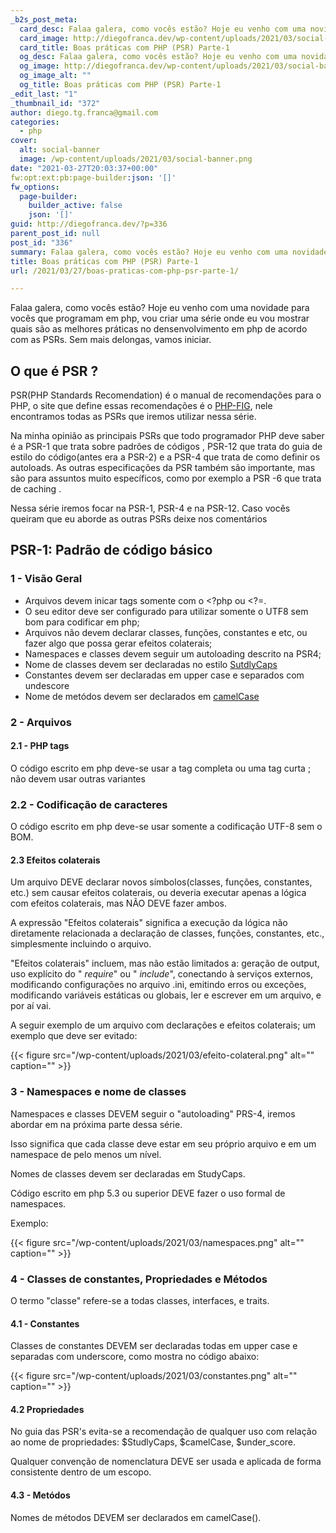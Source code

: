 ```yaml
---
_b2s_post_meta:
  card_desc: Falaa galera, como vocês estão? Hoje eu venho com uma novidade para vocês que programam em php, vou criar uma série onde eu vou mostrar quais são as melhor
  card_image: http://diegofranca.dev/wp-content/uploads/2021/03/social-banner.png
  card_title: Boas práticas com PHP (PSR) Parte-1
  og_desc: Falaa galera, como vocês estão? Hoje eu venho com uma novidade para vocês que programam em php, vou criar uma série onde eu vou mostrar quais são as melhor
  og_image: http://diegofranca.dev/wp-content/uploads/2021/03/social-banner.png
  og_image_alt: ""
  og_title: Boas práticas com PHP (PSR) Parte-1
_edit_last: "1"
_thumbnail_id: "372"
author: diego.tg.franca@gmail.com
categories:
  - php
cover:
  alt: social-banner
  image: /wp-content/uploads/2021/03/social-banner.png
date: "2021-03-27T20:03:37+00:00"
fw:opt:ext:pb:page-builder:json: '[]'
fw_options:
  page-builder:
    builder_active: false
    json: '[]'
guid: http://diegofranca.dev/?p=336
parent_post_id: null
post_id: "336"
summary: Falaa galera, como vocês estão? Hoje eu venho com uma novidade para vocês que programam em php, vou criar uma série onde eu vou mostrar quais são as melhores práticas no densenvolvimento em php de acordo com as PSRs. Sem mais delongas, vamos iniciar.
title: Boas práticas com PHP (PSR) Parte-1
url: /2021/03/27/boas-praticas-com-php-psr-parte-1/

---
```

Falaa galera, como vocês estão? Hoje eu venho com uma novidade para vocês que programam em php, vou criar uma série onde eu vou mostrar quais são as melhores práticas no densenvolvimento em php de acordo com as PSRs. Sem mais delongas, vamos iniciar.

## O que é PSR ?

PSR(PHP Standards Recomendation) é o manual de recomendações para o PHP, o site que define essas recomendações é o [PHP-FIG](https://www.php-fig.org/), nele encontramos todas as PSRs que iremos utilizar nessa série.

Na minha opinião as principais PSRs que todo programador PHP deve saber é a PSR-1 que trata sobre padrões de códigos , PSR-12 que trata do guia de estilo do código(antes era a PSR-2) e a PSR-4 que trata de como definir os autoloads. As outras especificações da PSR também são importante, mas são para assuntos muito específicos, como por exemplo a PSR -6 que trata de caching .

Nessa série iremos focar na PSR-1, PSR-4 e na PSR-12. Caso vocês queiram que eu aborde as outras PSRs deixe nos comentários

## PSR-1: Padrão de código básico

### 1 - Visão Geral

- Arquivos devem inicar tags somente com o <?php ou <?=.
- O seu editor deve ser configurado para utilizar somente o UTF8 sem bom para codificar em php;
- Arquivos não devem declarar classes, funções, constantes e etc, ou fazer algo que possa gerar efeitos colaterais;
- Namespaces e classes devem seguir um autoloading descrito na PSR4;
- Nome de classes devem ser declaradas no estilo [SutdlyCaps](https://pt.wikipedia.org/wiki/Studly_caps)
- Constantes devem ser declaradas em upper case e separados com undescore
- Nome de metódos devem ser declarados em [camelCase](https://pt.wikipedia.org/wiki/CamelCase#:~:text=CamelCase%20%C3%A9%20a%20denomina%C3%A7%C3%A3o%20em,defini%C3%A7%C3%B5es%20de%20classes%20e%20objetos.)

### 2 - Arquivos

#### 2.1 - PHP tags

O código escrito em php deve-se usar a tag completa <?php ?> ou uma tag curta <?= ?>; não devem usar outras variantes

### 2.2 - Codificação de caracteres

O código escrito em php deve-se usar somente a codificação UTF-8 sem o BOM.

#### 2.3 Efeitos colaterais

Um arquivo DEVE declarar novos símbolos(classes, funções, constantes, etc.) sem causar efeitos colaterais, ou deveria executar apenas a lógica com efeitos colaterais, mas NÃO DEVE fazer ambos.

A expressão "Efeitos colaterais" significa a execução da lógica não diretamente relacionada a declaração de classes, funções, constantes, etc., simplesmente incluindo o arquivo.

"Efeitos colaterais" incluem, mas não estão limitados a: geração de output, uso explícito do " _require_" ou " _include_", conectando à serviços externos, modificando configurações no arquivo .ini, emitindo erros ou exceções, modificando variáveis estáticas ou globais, ler e escrever em um arquivo, e por aí vai.

A seguir exemplo de um arquivo com declarações e efeitos colaterais; um exemplo que deve ser evitado:

{{< figure src="/wp-content/uploads/2021/03/efeito-colateral.png" alt="" caption="" >}}

### 3 - Namespaces e nome de classes

Namespaces e classes DEVEM seguir o "autoloading" PRS-4, iremos abordar em na próxima parte dessa série.

Isso significa que cada classe deve estar em seu próprio arquivo e em um namespace de pelo menos um nível.

Nomes de classes devem ser declaradas em StudyCaps.

Código escrito em php 5.3 ou superior DEVE fazer o uso formal de namespaces.

Exemplo:

{{< figure src="/wp-content/uploads/2021/03/namespaces.png" alt="" caption="" >}}

### 4 - Classes de constantes, Propriedades e Métodos

O termo "classe" refere-se a todas classes, interfaces, e traits.

#### 4.1 - Constantes

Classes de constantes DEVEM ser declaradas todas em upper case e separadas com underscore, como mostra no código abaixo:

{{< figure src="/wp-content/uploads/2021/03/constantes.png" alt="" caption="" >}}

#### 4.2 Propriedades

No guia das PSR's evita-se a recomendação de qualquer uso com relação ao nome de propriedades: $StudlyCaps, $camelCase, $under\_score.

Qualquer convenção de nomenclatura DEVE ser usada e aplicada de forma consistente dentro de um escopo.

#### 4.3 - Metódos

Nomes de métodos DEVEM ser declarados em camelCase().
